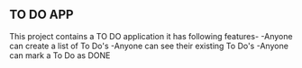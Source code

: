 ## TO DO APP
This project contains a TO DO application
it has following features-
-Anyone can create a list of To Do's
-Anyone can see their existing To Do's
-Anyone can mark a To Do as DONE

